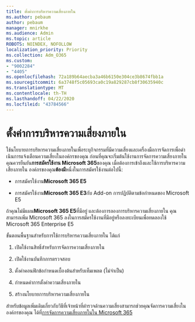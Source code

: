 ```yaml
---
title: ตั้งค่าการบริหารความเสี่ยงภายใน
ms.author: pebaum
author: pebaum
manager: mnirkhe
ms.audience: Admin
ms.topic: article
ROBOTS: NOINDEX, NOFOLLOW
localization_priority: Priority
ms.collection: Adm_O365
ms.custom:
- "9002284"
- "4405"
ms.openlocfilehash: 72a189b64aecba3a46b6150e304ce3b8674fbb1a
ms.sourcegitcommit: 6a3748f5c05693ca0c19a829287cb8f30635940c
ms.translationtype: MT
ms.contentlocale: th-TH
ms.lasthandoff: 04/22/2020
ms.locfileid: "43784566"
---
```

# <a name="set-up-insider-risk-management"></a>ตั้งค่าการบริหารความเสี่ยงภายใน

ใช้นโยบายการบริหารความเสี่ยงภายในเพื่อระบุกิจกรรมที่มีความเสี่ยงและเครื่องมือการจัดการเพื่อดําเนินการแจ้งเตือนความเสี่ยงในองค์กรของคุณ ก่อนที่คุณจะเริ่มต้นใช้งานการจัดการความเสี่ยงภายใน คุณควรยืนยัน**การสมัครใช้งาน Microsoft 365**ของคุณ เมื่อต้องการเข้าถึงและใช้การบริหารความเสี่ยงภายใน องค์กรของคุณ**ต้องมี**หนึ่งในการสมัครใช้งานต่อไปนี้:

- การสมัครใช้งาน**Microsoft 365 E5**

- การสมัครใช้งาน**Microsoft 365 E3**กับ Add-on การปฏิบัติตามข้อกําหนดของ Microsoft E5

ถ้าคุณไม่มีแผน**Microsoft 365 E5**ที่มีอยู่ และต้องการลองการบริหารความเสี่ยงภายใน คุณสามารถเพิ่ม Microsoft 365 ลงในการสมัครใช้งานที่มีอยู่หรือลงทะเบียนเพื่อทดลองใช้ Microsoft 365 Enterprise E5

ขั้นตอนพื้นฐานสําหรับการใช้การบริหารความเสี่ยงภายใน ได้แก่

1. เปิดใช้งานสิทธิ์สําหรับการจัดการความเสี่ยงภายใน

2. เปิดใช้งานบันทึกการตรวจสอบ

3. ตั้งค่าคอนฟิกข้อกําหนดเบื้องต้นสําหรับเท็มเพลต (ไม่จําเป็น)

4. กําหนดค่าการตั้งค่าความเสี่ยงภายใน

5. สร้างนโยบายการบริหารความเสี่ยงภายใน

สําหรับข้อมูลเพิ่มเติมเกี่ยวกับวิธีที่เจ้าหน้าที่ตํารวจด้านความเสี่ยงสามารถช่วยคุณจัดการความเสี่ยงในองค์กรของคุณ ได้ที่[การจัดการความเสี่ยงภายในใน Microsoft 365](https://go.microsoft.com/fwlink/?linkid=2123907)
